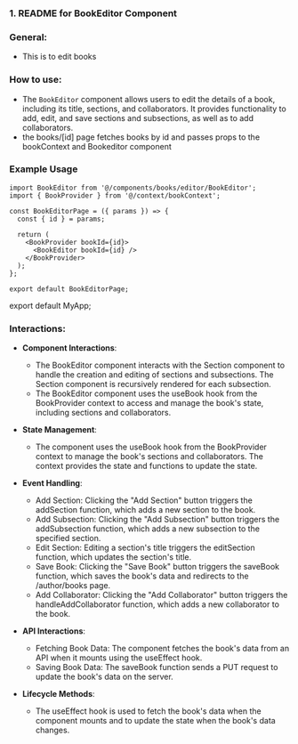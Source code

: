 ### 1. README for BookEditor Component

### General: 
- This is to edit books

### How to use:
- The `BookEditor` component allows users to edit the details of a book, including its title, sections, and collaborators. It provides functionality to add, edit, and save sections and subsections, as well as to add collaborators.
- the books/[id] page fetches books by id and passes props to the bookContext and Bookeditor component

### Example Usage

```
import BookEditor from '@/components/books/editor/BookEditor';
import { BookProvider } from '@/context/bookContext';

const BookEditorPage = ({ params }) => {
  const { id } = params;

  return (
    <BookProvider bookId={id}>
      <BookEditor bookId={id} />
    </BookProvider>
  );
};

export default BookEditorPage;
```

export default MyApp;
### Interactions:
- **Component Interactions**: 
  - The BookEditor component interacts with the Section component to handle the creation and editing of sections and subsections. The Section component is recursively rendered for each subsection.
  - The BookEditor component uses the useBook hook from the BookProvider context to access and manage the book's state, including sections and collaborators.
- **State Management**: 
  - The component uses the useBook hook from the BookProvider context to manage the book's sections and collaborators. The context provides the state and functions to update the state.
- **Event Handling**: 
  - Add Section: Clicking the "Add Section" button triggers the addSection function, which adds a new section to the book.
  - Add Subsection: Clicking the "Add Subsection" button triggers the addSubsection function, which adds a new subsection to the specified section.
  - Edit Section: Editing a section's title triggers the editSection function, which updates the section's title.
  - Save Book: Clicking the "Save Book" button triggers the saveBook function, which saves the book's data and redirects to the /author/books page.
  - Add Collaborator: Clicking the "Add Collaborator" button triggers the handleAddCollaborator function, which adds a new collaborator to the book.
- **API Interactions**: 
  - Fetching Book Data: The component fetches the book's data from an API when it mounts using the useEffect hook.
  - Saving Book Data: The saveBook function sends a PUT request to update the book's data on the server.

- **Lifecycle Methods**: 
  - The useEffect hook is used to fetch the book's data when the component mounts and to update the state when the book's data changes.

